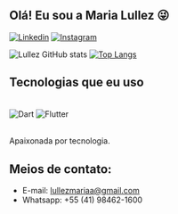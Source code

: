 ## Olá! Eu sou a Maria Lullez 😜

[![Linkedin](https://img.shields.io/badge/LinkedIn-0077B5?style=linkedin.com/in/maria-lullez-793b59181/for-the-badge&logo=linkedin&logoColor=white)](https://www.linkedin.com/in/maria-lullez-793b59181/) [![Instagram](https://img.shields.io/badge/Instagram-E4405F?style=instagram.com/marialullez/for-the-badge&logo=instagram&logoColor=white)](https://www.instagram.com/marialullez/)

![Lullez GitHub stats](https://github-readme-stats.vercel.app/api?username=marialullez&show_icons=true&theme=merko) [![Top Langs](https://github-readme-stats.vercel.app/api/top-langs/?username=marialullez&hide_progress=true&theme=merko)](https://github.com/marialullez/github-readme-stats)

## Tecnologias que eu uso

<div style="display: inline_block"><br/>
  <img align= "center" alt="Dart" src="https://img.shields.io/badge/Dart-0175C2?style=for-the-badge&logo=dart&logoColor=white"/>
  <img align= "center" alt="Flutter" src= "https://img.shields.io/badge/Flutter-02569B?style=for-the-badge&logo=flutter&logoColor=white" />
</div><br/>

Apaixonada por tecnologia.

## Meios de contato:
- E-mail: lullezmariaa@gmail.com
- Whatsapp: +55 (41) 98462-1600

